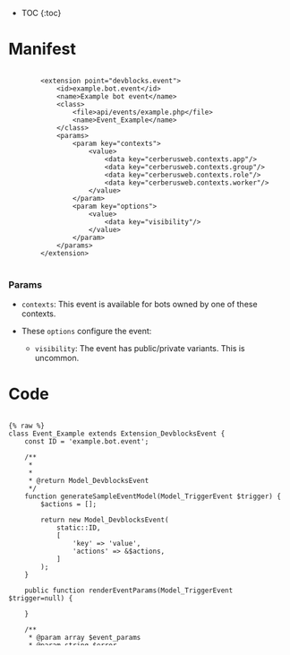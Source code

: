 * TOC
{:toc}

# Manifest

<pre>
<code class="language-xml">
		&lt;extension point=&quot;devblocks.event&quot;&gt;
			&lt;id&gt;example.bot.event&lt;/id&gt;
			&lt;name&gt;Example bot event&lt;/name&gt;
			&lt;class&gt;
				&lt;file&gt;api/events/example.php&lt;/file&gt;
				&lt;name&gt;Event_Example&lt;/name&gt;
			&lt;/class&gt;
			&lt;params&gt;
				&lt;param key=&quot;contexts&quot;&gt;
					&lt;value&gt;
						&lt;data key=&quot;cerberusweb.contexts.app&quot;/&gt;
						&lt;data key=&quot;cerberusweb.contexts.group&quot;/&gt;
						&lt;data key=&quot;cerberusweb.contexts.role&quot;/&gt;
						&lt;data key=&quot;cerberusweb.contexts.worker&quot;/&gt;
					&lt;/value&gt;
				&lt;/param&gt;
				&lt;param key=&quot;options&quot;&gt;
					&lt;value&gt;
						&lt;data key=&quot;visibility&quot;/&gt;
					&lt;/value&gt;
				&lt;/param&gt;
			&lt;/params&gt;
		&lt;/extension&gt;
</code>
</pre>

### Params

* `contexts`: This event is available for bots owned by one of these contexts.

* These `options` configure the event:

	 * `visibility`: The event has public/private variants. This is uncommon.

# Code

<pre style="max-height:29.5em;">
<code class="language-php">
{% raw %}
class Event_Example extends Extension_DevblocksEvent {
	const ID = 'example.bot.event';

	/**
	 * 
	 * 
	 * @return Model_DevblocksEvent
	 */
	function generateSampleEventModel(Model_TriggerEvent $trigger) {
		$actions = [];
		
		return new Model_DevblocksEvent(
			static::ID,
			[
				'key' => 'value',
				'actions' => &$actions,
			]
		);
	}
	
	public function renderEventParams(Model_TriggerEvent $trigger=null) {
		
	}
	
	/**
	 * @param array $event_params
	 * @param string $error
	 * @return boolean
	 */
	public function prepareEventParams(Model_TriggerEvent $behavior=null, &$new_params, &$error) {
		$error = null;
		return true;
	}

	public function setEvent(Model_DevblocksEvent $event_model=null, Model_TriggerEvent $trigger=null) {
		$labels = [];
		$values = [];
		
		/**
		 * Behavior
		 */
		
		$merge_labels = [];
		$merge_values = [];
		CerberusContexts::getContext(CerberusContexts::CONTEXT_BEHAVIOR, $trigger, $merge_labels, $merge_values, null, true);

			// Merge
			CerberusContexts::merge(
				'behavior_',
				'',
				$merge_labels,
				$merge_values,
				$labels,
				$values
			);
		
		// [TODO] Register key/values from the event
		
		//@$value = $event_model->params['key'];
		//$labels['key'] = 'Key';
		//$values['key'] = $value;
		
		//$values['_actions'] =& $event_model->params['actions'];
		
		/**
		 * Return
		 */

		$this->setLabels($labels);
		$this->setValues($values);
	}
	
	public function renderSimulatorTarget($trigger, $event_model) {
		
	}
	
	function getValuesContexts($trigger) {
		$vals = array(
			'behavior_id' => [
				'label' => 'Behavior',
				'context' => CerberusContexts::CONTEXT_BEHAVIOR,
			],
			'behavior_bot_id' => [
				'label' => 'Bot',
				'context' => CerberusContexts::CONTEXT_BOT,
			],
		);
		
		$vars = parent::getValuesContexts($trigger);
		
		$vals_to_ctx = array_merge($vals, $vars);
		DevblocksPlatform::sortObjects($vals_to_ctx, '[label]');
		
		return $vals_to_ctx;
	}
	
	public function getConditionExtensions(Model_TriggerEvent $trigger) {
		$labels = $this->getLabels($trigger);
		$types = $this->getTypes();
		
		$labels['example_condition'] = 'Example Condition';
		$types['example_condition'] = null;
		
		$conditions = $this->_importLabelsTypesAsConditions($labels, $types);
		
		return $conditions;
	}
	
	public function renderConditionExtension($token, $as_token, $trigger, $params=[], $seq=null) {
		$tpl = DevblocksPlatform::services()->template();
		$tpl->assign('params', $params);

		if(!is_null($seq))
			$tpl->assign('namePrefix','condition'.$seq);
		
		switch($as_token) {
			case 'example_condition':
				// [TODO] Render condition configuration template
				break;
		}
	}
	
	public function runConditionExtension($token, $as_token, $trigger, $params, DevblocksDictionaryDelegate $dict) {
		$pass = true;
		
		switch($as_token) {
			case 'example_condition':
				// [TODO] Implement condition logic
				$pass = true;
				break;
				
			default:
				$pass = false;
				break;
		}
		
		return $pass;
	}
	
	public function getActionExtensions(Model_TriggerEvent $trigger) {
		$actions =
			[
				'example_action' => array('label' => 'Example Behavior Action'),
			]
		;
		
		return $actions;
	}

	public function renderActionExtension($token, $trigger, $params=[], $seq=null) {
		$tpl = DevblocksPlatform::services()->template();
		$tpl->assign('params', $params);

		if(!is_null($seq))
			$tpl->assign('namePrefix','action'.$seq);

		$labels = $this->getLabels($trigger);
		$tpl->assign('token_labels', $labels);
			
		switch($token) {
			case 'example_action':
				// [TODO] Render action configuration template
				//$tpl->display('devblocks:example.plugin::events/action_example.tpl');
				break;
		}
	}

	protected function simulateActionExtension($token, $trigger, $params, DevblocksDictionaryDelegate $dict) {
		$out = null;
		
		switch($token) {
			case 'example_action':
				// [TODO] Output something
				$out = sprintf(">>> Output\n");
				break;
		}
		
		return $out;
	}
	
	public function runActionExtension($token, $trigger, $params, DevblocksDictionaryDelegate $dict) {
		switch($token) {
			case 'example_action':
				// [TODO] Do something
				break;
		}
	}
};
{% endraw %}
</code>
</pre>

